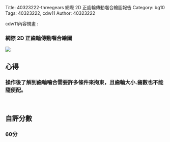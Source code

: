 Title: 40323222-threegears 網際 2D 正齒輪傳動囓合繪圖報告
Category: bg10
Tags: 40323222, cdw11
Author: 40323222

cdw11內容規畫 :  
<!-- PELICAN_END_SUMMARY -->
<h3>網際 2D 正齒輪傳動囓合繪圖</h3>
<img src="http://i.imgur.com/Qe1UpZY.png">
<br/>
<h2>心得</h2>
<h3>操作後了解到齒輪嚙合需要許多條件來拘束，且齒輪大小.齒數也不能隨便配。</h3>
<br/>
<h2>自評分數</h2>
<h3>60分</h3>